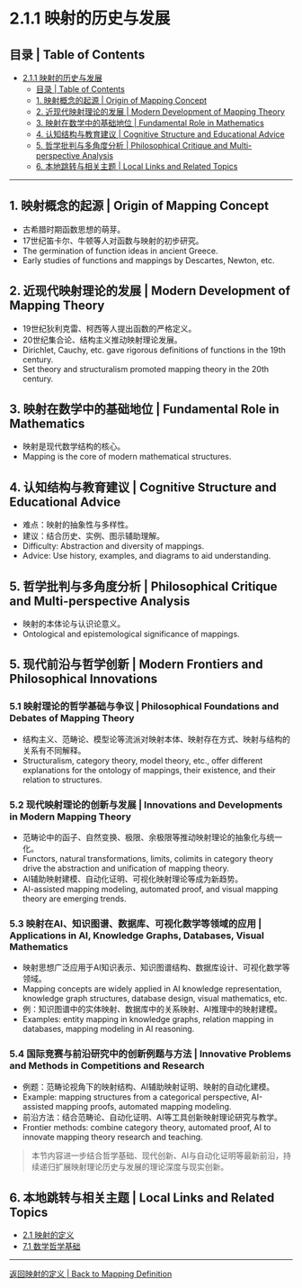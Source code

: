 # 2.1.1 映射的历史与发展

## 目录 | Table of Contents

- [2.1.1 映射的历史与发展](#211-映射的历史与发展)
  - [目录 | Table of Contents](#目录--table-of-contents)
  - [1. 映射概念的起源 | Origin of Mapping Concept](#1-映射概念的起源--origin-of-mapping-concept)
  - [2. 近现代映射理论的发展 | Modern Development of Mapping Theory](#2-近现代映射理论的发展--modern-development-of-mapping-theory)
  - [3. 映射在数学中的基础地位 | Fundamental Role in Mathematics](#3-映射在数学中的基础地位--fundamental-role-in-mathematics)
  - [4. 认知结构与教育建议 | Cognitive Structure and Educational Advice](#4-认知结构与教育建议--cognitive-structure-and-educational-advice)
  - [5. 哲学批判与多角度分析 | Philosophical Critique and Multi-perspective Analysis](#5-哲学批判与多角度分析--philosophical-critique-and-multi-perspective-analysis)
  - [6. 本地跳转与相关主题 | Local Links and Related Topics](#6-本地跳转与相关主题--local-links-and-related-topics)

---

## 1. 映射概念的起源 | Origin of Mapping Concept

- 古希腊时期函数思想的萌芽。
- 17世纪笛卡尔、牛顿等人对函数与映射的初步研究。
- The germination of function ideas in ancient Greece.
- Early studies of functions and mappings by Descartes, Newton, etc.

## 2. 近现代映射理论的发展 | Modern Development of Mapping Theory

- 19世纪狄利克雷、柯西等人提出函数的严格定义。
- 20世纪集合论、结构主义推动映射理论发展。
- Dirichlet, Cauchy, etc. gave rigorous definitions of functions in the 19th century.
- Set theory and structuralism promoted mapping theory in the 20th century.

## 3. 映射在数学中的基础地位 | Fundamental Role in Mathematics

- 映射是现代数学结构的核心。
- Mapping is the core of modern mathematical structures.

## 4. 认知结构与教育建议 | Cognitive Structure and Educational Advice

- 难点：映射的抽象性与多样性。
- 建议：结合历史、实例、图示辅助理解。
- Difficulty: Abstraction and diversity of mappings.
- Advice: Use history, examples, and diagrams to aid understanding.

## 5. 哲学批判与多角度分析 | Philosophical Critique and Multi-perspective Analysis

- 映射的本体论与认识论意义。
- Ontological and epistemological significance of mappings.

## 5. 现代前沿与哲学创新 | Modern Frontiers and Philosophical Innovations

### 5.1 映射理论的哲学基础与争议 | Philosophical Foundations and Debates of Mapping Theory

- 结构主义、范畴论、模型论等流派对映射本体、映射存在方式、映射与结构的关系有不同解释。
- Structuralism, category theory, model theory, etc., offer different explanations for the ontology of mappings, their existence, and their relation to structures.

### 5.2 现代映射理论的创新与发展 | Innovations and Developments in Modern Mapping Theory

- 范畴论中的函子、自然变换、极限、余极限等推动映射理论的抽象化与统一化。
- Functors, natural transformations, limits, colimits in category theory drive the abstraction and unification of mapping theory.
- AI辅助映射建模、自动化证明、可视化映射理论等成为新趋势。
- AI-assisted mapping modeling, automated proof, and visual mapping theory are emerging trends.

### 5.3 映射在AI、知识图谱、数据库、可视化数学等领域的应用 | Applications in AI, Knowledge Graphs, Databases, Visual Mathematics

- 映射思想广泛应用于AI知识表示、知识图谱结构、数据库设计、可视化数学等领域。
- Mapping concepts are widely applied in AI knowledge representation, knowledge graph structures, database design, visual mathematics, etc.
- 例：知识图谱中的实体映射、数据库中的关系映射、AI推理中的映射建模。
- Examples: entity mapping in knowledge graphs, relation mapping in databases, mapping modeling in AI reasoning.

### 5.4 国际竞赛与前沿研究中的创新例题与方法 | Innovative Problems and Methods in Competitions and Research

- 例题：范畴论视角下的映射结构、AI辅助映射证明、映射的自动化建模。
- Example: mapping structures from a categorical perspective, AI-assisted mapping proofs, automated mapping modeling.
- 前沿方法：结合范畴论、自动化证明、AI等工具创新映射理论研究与教学。
- Frontier methods: combine category theory, automated proof, AI to innovate mapping theory research and teaching.

> 本节内容进一步结合哲学基础、现代创新、AI与自动化证明等最新前沿，持续递归扩展映射理论历史与发展的理论深度与现实创新。

## 6. 本地跳转与相关主题 | Local Links and Related Topics

- [2.1 映射的定义](../2.1-映射的定义.md)
- [7.1 数学哲学基础](../../7-数学哲学与认知/7.1-数学哲学基础.md)

---

[返回映射的定义 | Back to Mapping Definition](../2.1-映射的定义.md)

